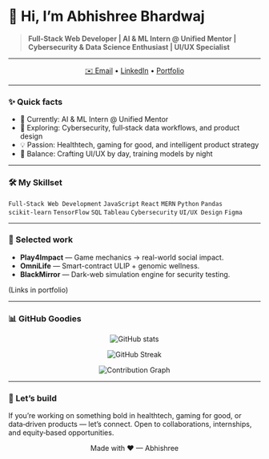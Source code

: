 # 👋 Hi, I’m Abhishree Bhardwaj

> **Full‑Stack Web Developer | AI & ML Intern @ Unified Mentor | Cybersecurity & Data Science Enthusiast | UI/UX Specialist**

---

<p align="center">
  <a href="mailto:your.email@example.com">✉️ Email</a> •
  <a href="https://www.linkedin.com/in/your-linkedin">LinkedIn</a> •
  <a href="https://your-portfolio.example.com">Portfolio</a>
</p>

---

### ✨ Quick facts

* 🔭 Currently: AI & ML Intern @ Unified Mentor
* 🌱 Exploring: Cybersecurity, full‑stack data workflows, and product design
* 💡 Passion: Healthtech, gaming for good, and intelligent product strategy
* 🎨 Balance: Crafting UI/UX by day, training models by night

---

### 🛠️ My Skillset

`Full‑Stack Web Development` `JavaScript` `React` `MERN` `Python` `Pandas` `scikit‑learn` `TensorFlow` `SQL` `Tableau` `Cybersecurity` `UI/UX Design` `Figma`

---

### 🔎 Selected work

* **Play4Impact** — Game mechanics → real-world social impact.
* **OmniLife** — Smart-contract ULIP + genomic wellness.
* **BlackMirror** — Dark-web simulation engine for security testing.

(Links in portfolio)

---

### 📊 GitHub Goodies

<p align="center">
  <img src="https://github-readme-stats.vercel.app/api?username=your-github-username&show_icons=true&theme=radical&hide_border=true" alt="GitHub stats"/>
</p>

<p align="center">
  <img src="https://github-readme-streak-stats.herokuapp.com/?user=your-github-username&theme=radical&hide_border=true" alt="GitHub Streak" />
</p>

<p align="center">
  <img src="https://github-readme-activity-graph.vercel.app/graph?username=your-github-username&bg_color=ffffff&color=000000&line=ff69b4&point=1e90ff&hide_border=true" alt="Contribution Graph"/>
</p>

---

### 🤝 Let’s build

If you’re working on something bold in healthtech, gaming for good, or data‑driven products — let’s connect. Open to collaborations, internships, and equity‑based opportunities.

<p align="center">Made with ❤ — Abhishree</p>
